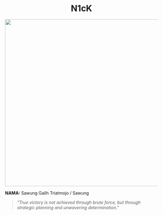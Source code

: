 # <div align="center">**N1cK**</div>
<p align="center">
  <img src="https://i.pinimg.com/originals/87/4d/ab/874dab2014a9e5fc1bcafdf831f59ac3.gif"  width="650" height="550"> 
</p>

**NAMA:** Sawung Galih Triatmojo / Sawung  
>*"True victory is not achieved through brute force, but through strategic planning and unwavering determination."*


